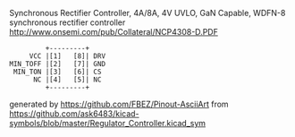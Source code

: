 Synchronous Rectifier Controller, 4A/8A, 4V UVLO, GaN Capable, WDFN-8
synchronous rectifier controller
http://www.onsemi.com/pub/Collateral/NCP4308-D.PDF


	         +---------+
	     VCC |[1]   [8]| DRV
	MIN_TOFF |[2]   [7]| GND
	 MIN_TON |[3]   [6]| CS
	      NC |[4]   [5]| NC
	         +---------+


generated by https://github.com/FBEZ/Pinout-AsciiArt from https://github.com/ask6483/kicad-symbols/blob/master/Regulator_Controller.kicad_sym